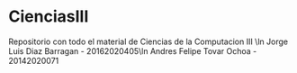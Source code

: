# CienciasIII
Repositorio con todo el material de Ciencias de la Computacion III \ln
Jorge Luis Diaz Barragan - 20162020405\ln
Andres Felipe Tovar Ochoa - 20142020071
